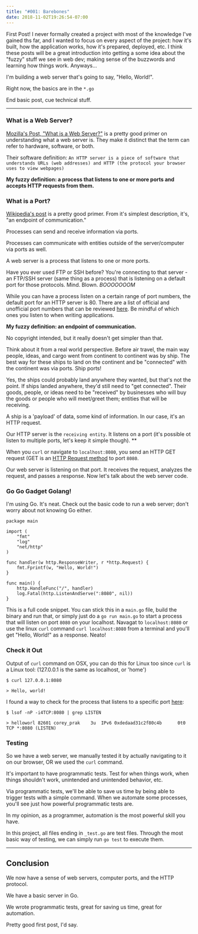 ```yaml
---
title: "#001: Barebones"
date: 2018-11-02T19:26:54-07:00
---
```


First Post! I never formally created a project with most of the knowledge I've gained ths far, and I wanted to focus on every aspect of the project: how it's built, how the application works, how it's prepared, deployed, etc. I think these posts will be a great introduction into getting a some idea about the "fuzzy" stuff we see in web dev; making sense of the buzzwords and learning how things work. Anyways...

I'm building a web server that's going to say, "Hello, World!". 

Right now, the basics are in the `*.go`

End basic post, cue technical stuff.

---

### What is a Web Server?

[Mozilla's Post, "What is a Web Server?"](https://developer.mozilla.org/en-US/docs/Learn/Common_questions/What_is_a_web_server) is a pretty good primer on understanding what a web server is. They make it distinct that the term can refer to hardware, software, or both.

Their software definition:
`An HTTP server is a piece of software that understands URLs (web addresses) and HTTP (the protocol your browser uses to view webpages)`

**My fuzzy definition: a process that listens to one or more ports and accepts HTTP requests from them.**

### What is a Port?

[Wikipedia's post](https://en.wikipedia.org/wiki/Port_(computer_networking)) is a pretty good primer. From it's simplest description, it's, "an endpoint of communication."

Processes can send and receive information via ports.

Processes can communicate with entities outside of the server/computer via ports as well.

A web server is a process that listens to one or more ports.

Have you ever used FTP or SSH before? You're connecting to that server - an FTP/SSH server (same thing as a process) that is listening on a default port for those protocols. Mind. Blown. *BOOOOOOOM*

While you can have a process listen on a certain range of port numbers, the default port for an HTTP server is 80. There are a list of official and unofficial port numbers that can be reviewed [here](https://en.wikipedia.org/wiki/List_of_TCP_and_UDP_port_numbers#Well-known_ports). Be mindful of which ones you listen to when writing applications.

**My fuzzy definition: an endpoint of communication.**

No copyright intended, but it really doesn't get simpler than that. 

Think about it from a real world perspective. Before air travel, the main way people, ideas, and cargo went from continent to continent was by ship. The best way for these ships to land on the continent and be "connected" with the continent was via ports. Ship ports! 

Yes, the ships could probably land anywhere they wanted, but that's not the point. If ships landed anywhere, they'd still need to "get connected". Their goods, people, or ideas need to be "received" by businesses who will buy the goods or people who will meet/greet them; entities that will be receiving. 

A ship is a 'payload' of data, some kind of information. In our case, it's an HTTP request. 

Our HTTP server is the `receiving entity`. It listens on a port (it's possible ot listen to multiple ports, let's keep it simple though). **

When you `curl` or navigate to `localhost:8080`, you send an HTTP GET request (GET is an [HTTP Request method](https://en.wikipedia.org/wiki/Hypertext_Transfer_Protocol#Request_methods) to port `8080`. 

Our web server is listening on that port. It receives the request, analyzes the request, and passes a response. Now let's talk about the web server code.

### Go Go Gadget Golang!

I'm using Go. It's neat. Check out the basic code to run a web server; don't worry about not knowing Go either.

```
package main

import (
    "fmt"
    "log"
    "net/http"
)

func handler(w http.ResponseWriter, r *http.Request) {
    fmt.Fprintf(w, "Hello, World!")
}

func main() {
    http.HandleFunc("/", handler)
    log.Fatal(http.ListenAndServe(":8080", nil))
}
```

This is a full code snippet. You can stick this in a `main.go` file, build the binary and run that, or simply just do a `go run main.go` to start a process that will listen on port `8080` on your localhost. Navagat to `localhost:8080` or use the linux `curl` command `curl localhost:8080` from a terminal and you'll get "Hello, World!" as a response. Neato!

### Check it Out

Output of `curl` command on OSX, you can do this for Linux too since `curl` is a Linux tool:
(127.0.0.1 is the same as localhost, or 'home')
```
$ curl 127.0.0.1:8080

> Hello, world!
```

I found a way to check for the process that listens to a specific port [here](https://stackoverflow.com/questions/4421633/who-is-listening-on-a-given-tcp-port-on-mac-os-x):
```
$ lsof -nP -i4TCP:8080 | grep LISTEN

> helloworl 82601 corey_prak    3u  IPv6 0xdedaad31c2f80c4b      0t0  TCP *:8080 (LISTEN)
```

### Testing

So we have a web server, we manually tested it by actually navigating to it on our browser, OR we used the `curl` command.

It's important to have programmatic tests. Test for when things work, when things shouldn't work, unintended and unintended behavior, etc. 

Via programmatic tests, we'll be able to save us time by being able to trigger tests with a simple command. When we automate some processes, you'll see just how powerful programmatic tests are.

In my opinion, as a programmer, automation is the most powerful skill you have.

In this project, all files ending in `_test.go` are test files. Through the most basic way of testing, we can simply run `go test` to execute them.

---

## Conclusion

We now have a sense of web servers, computer ports, and the HTTP protocol. 

We have a basic server in Go.

We wrote programmatic tests, great for saving us time, great for automation.

Pretty good first post, I'd say.